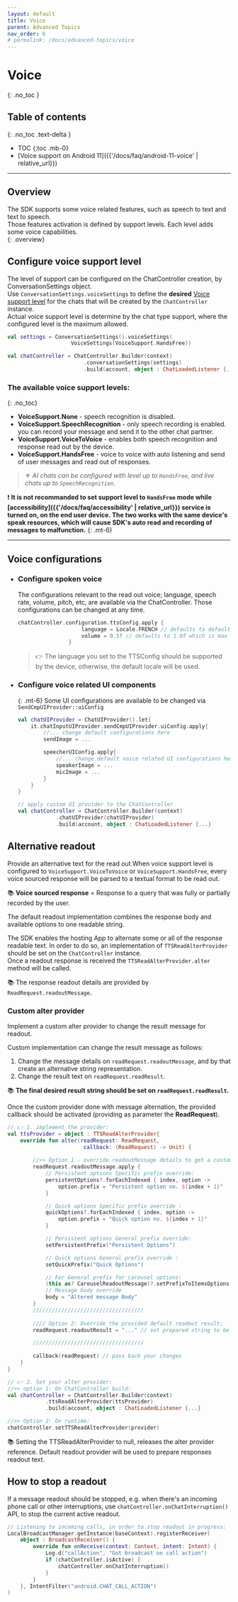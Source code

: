 ```yaml
---
layout: default
title: Voice
parent: Advanced Topics
nav_order: 6
# permalink: /docs/advanced-topics/voice
---
```


# Voice 
{: .no_toc }

## Table of contents
{: .no_toc .text-delta }

- TOC
{:toc .mb-0}
- [Voice support on Android 11]({{'/docs/faq/android-11-voice' | relative_url}})

---

## Overview
The SDK supports some voice related features, such as speech to text and text to speech.   
Those features activation is defined by support levels. Each level adds some voice capabilities.      
{: .overview}


## Configure voice support level
The level of support can be configured on the ChatController creation, by ConversationSettings object.   
Use `ConversationSettings.voiceSettings` to define the **desired** <U>Voice support level</U> for the chats that will be created by the `ChatController` instance.   
Actual voice support level is determine by the chat type support, where the configured level is the maximum allowed.

```kotlin
val settings = ConversationSettings().voiceSettings(
                    VoiceSettings(VoiceSupport.HandsFree))

val chatController = ChatController.Builder(context)
                        .conversationSettings(settings)
                        .build(account, object : ChatLoadedListener {...})
```

### The available voice support levels:  
{: .no_toc}
- **VoiceSupport.None** - speech recognition is disabled.  
- **VoiceSupport.SpeechRecognition** - only speech recording is enabled. you can record your message and send it to the other chat partner.  
- **VoiceSupport.VoiceToVoice** - enables both speech recognition and response read out by the device.  
- **VoiceSupport.HandsFree** - voice to voice with auto listening and send of user messages and read out of responses.

> ⚜️ _AI chats can be configured with level up to `HandsFree`, and live chats up to `SpeechRecognition`._

❗ **It is not recommanded to set support level to `HandsFree` mode while [accessibility]({{'/docs/faq/accessibility' | relative_url}}) service is turned on, on the end user device. The two works with the same device's speak resources, which will cause SDK's auto read and recording of messages to malfunction.**
{: .mt-6}

---

## Voice configurations
- ### Configure spoken voice
    The configurations relevant to the read out voice; language, speech rate, volume, pitch, etc, are available via the ChatController. Those configurations can be changed at any time.
    ```kotlin
    chatController.configuration.ttsConfig.apply {
                        language = Locale.FRENCH // defaults to default locale
                        volume = 0.5f // defaults to 1.0f which is max volume
                    }
    ```
    > 👉 The language you set to the TTSConfig should be supported by the device, otherwise, the default locale will be used.
  

- ### Configure voice related UI components
    {: .mt-6}
    Some UI configurations are available to be changed via `SendCmpUIProvider::uiConfig`
    ```kotlin
    val chatUIProvider = ChatUIProvider().let{
        it.chatInputUIProvider.sendCmpUIProvider.uiConfig.apply{
            //... change default configurations here
            sendImage = ...

            speecherUIConfig.apply{
                //... change default voice related UI configurations here
                speakerImage = ...
                micImage = ...
            }
        }
    }

    // apply custom UI provider to the ChatController
    val chatController = ChatController.Builder(context)
                .chatUIProvider(chatUIProvider)
                .build(account, object : ChatLoadedListener {...}
    ```


## Alternative readout
Provide an alternative text for the read out
When voice support level is configured to `VoiceSupport.VoiceToVoice` or `VoiceSupport.HandsFree`, every voice sourced response will be parsed to a textual format to be read out.   

📚 **Voice sourced response** = Response to a query that was fully or partially recorded by the user.

The default readout implementation combines the response body and available options to one readable string.

The SDK enables the hosting App to alternate some or all of the response readable text.
In order to do so, an implementation of `TTSReadAlterProvider` should be set on the `ChatController` instance.   
Once a readout response is received the `TTSReadAlterProvider.alter` method will be called.    

📚 The response readout details are provided by `ReadRequest.readoutMessage`.   

### Custom alter provider
Implement a custom alter provider to change the result message for readout.  

Custom implementation can change the result message as follows:   
1. Change the message details on `readRequest.readoutMessage`, and by that create an alternative string representation.
2. Change the result text on `readRequest.readResult`.  

📚  **The final desired result string should be set on `readRequest.readResult`.**  

Once the custom provider done with message alternation, the provided callback should be activated (providing as parameter the **ReadRequest**).

```kotlin
// 👉 1. implement the provider:
val ttsProvider = object : TTSReadAlterProvider{
    override fun alter(readRequest: ReadRequest, 
                        callback: (ReadRequest) -> Unit) {
                            
        //>> Option 1 - override readoutMessage details to get a customed result: 
        readRequest.readoutMessage.apply {
            // Persistent options Specific prefix override:
            persistentOptions?.forEachIndexed { index, option ->
                option.prefix = "Persistent option no. ${index + 1}"
            }

            // Quick options Specific prefix override :
            quickOptions?.forEachIndexed { index, option ->
                option.prefix = "Quick option no. ${index + 1}"
            }

            // Persistent options General prefix override:
            setPersistentPrefix("Persistent Options")

            // Quick options General prefix override :
            setQuickPrefix("Quick Options")

            // For General prefix for carousel options:
            (this as? CarouselReadoutMessage)?.setPrefixToItemsOptions("Carousel Option");            
            // Message body override
            body = "Altered message Body"
        }
        ///////////////////////////////////
                            
        //// Option 2: Override the provided default readout result:
        readRequest.readoutResult = "..." // set prepared string to be read 

        ///////////////////////////////////
        
        callback(readRequest) // pass back your changes
    }
}

// 👉 2. Set your alter provider:
//>> option 1: On ChatController build:
val chatController = ChatController.Builder(context)
            .ttsReadAlterProvider(ttsProvider)
            .build(account, object : ChatLoadedListener {...}

//>> Option 2: On runtime:
chatController.setTTSReadAlterProvider(provider)
```

📚 Setting the TTSReadAlterProvider to null, releases the alter provider reference. Default readout provider will be used to prepare responses readout text.

## How to stop a readout 
If a message readout should be stopped, e.g. when there's an incoming phone call or other interruptions, use `chatController.onChatInterruption()` API, to stop the current active readout.

```kotlin
// Listening to incoming calls, in order to stop readout in progress:
LocalBroadcastManager.getInstance(baseContext).registerReceiver(
    object : BroadcastReceiver() {
        override fun onReceive(context: Context, intent: Intent) {
            Log.d("callAction", "Got broadcast on call action")
            if (chatController.isActive) {
                chatController.onChatInterruption()
            }
        }
    }, IntentFilter("android.CHAT_CALL_ACTION")
)
```
